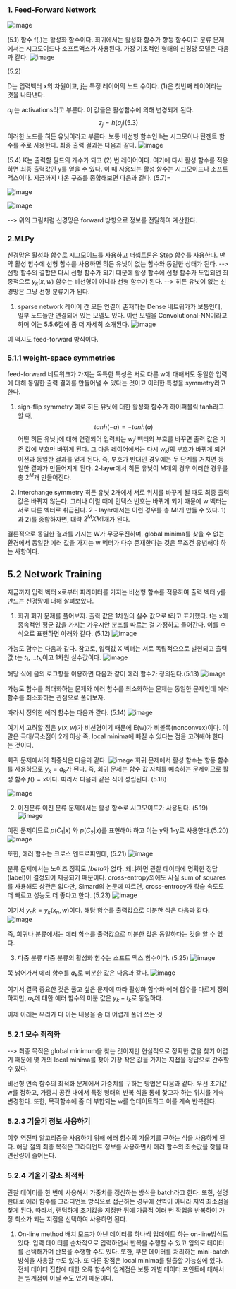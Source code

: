 ### 1. Feed-Forward Network
![image](https://user-images.githubusercontent.com/71582504/228065228-21a79023-7e8f-45e5-84bf-8ae50ef4cc06.png)

(5.1)
함수 f(.)는 활성화 함수이다. 
회귀에서는 활성화 함수가 항등 함수이고 분류 문제에서는 시그모이드나 소프트맥스가 사용된다. 
가장 기초적인 형태의 신경망 모델은 다음과 같다. 
![image](https://user-images.githubusercontent.com/71582504/228065340-7627415c-de13-4409-83b1-58a5cf7f1a17.png)

(5.2)

D는 입력벡터 x의 차원이고, j는 특정 레이어의 노드 수이다. (1)은 첫번째 레이어라는 것을 나타낸다. 

$a_j$ 는 activations라고 부른다. 이 값들은 활성함수에 의해 변경되게 된다. 
$$ z_j = h(a_j)  (5.3) $$
이러한 노드를 히든 유닛이라고 부른다. 보통 비선형 함수인 h는 시그모이나 탄젠트 함수를 주로 사용한다. 
최종 출력 결과는 다음과 같다. 
![image](https://user-images.githubusercontent.com/71582504/228065994-27ad8e0f-a15e-430d-9914-5862e1923174.png)

(5.4)
K는 출력할 필드의 개수가 되고 (2) 번 레이어이다. 
여기에 다시 활성 함수를 적용하면 최종 출력값인 y를 얻을 수 있다. 
이 때 사용되는 활성 함수는 시그모이드나 소프트맥스이다. 
지금까지 나온 구조를 종합해보면 다음과 같다. (5.7)=

![image](https://user-images.githubusercontent.com/71582504/228066133-0efdeb69-20bb-4bab-b7d6-b462e7a59726.png)

![image](https://user-images.githubusercontent.com/71582504/228066214-d2ea2483-3e71-44c7-925b-6f511b54941f.png)

--> 위의 그림처럼 신경망은 forward 방향으로 정보를 전달하여 계산한다. 

### 2.MLPy

신경망은 활성화 함수로 시그모이드를 사용하고 퍼셉트론은 Step 함수를 사용한다. 
만약 활성 함수에 선형 함수를 사용하면 히든 유닛이 없는 함수와 동일한 상태가 된다. 
--> 선형 함수의 결합은 다시 선형 함수가 되기 때문에 활성 함수에 선형 함수가 도입되면 최종적으로 $y_k(x, w)$ 함수는 비선형이 아니라 선형 함수가 된다. 
--> 히든 유닛이 없는 신경망은 그냥 선형 분류기가 된다. 

1) sparse network
레이어 간 모든 연결이 존재하는 Dense 네트워가가 보통인데, 일부 노드들만 연결되어 
있는 모델도 있다. 
이런 모델을 Convolutional-NN이라고 하며 이는 5.5.6절에 좀 더 자세히 소개된다. 
![image](https://user-images.githubusercontent.com/71582504/228067347-e04acdad-d2f8-487c-83d2-b0558e079298.png)

이 역시도 feed-forward 방식이다. 

### 5.1.1 weight-space symmetries
feed-forward 네트워크가 가지는 독특한 특성은
서로 다른 w에 대해서도 동일한 입력에 대해 동일한 출력 결과를 만들어낼 수 있다는 것이고 이러한 특성을 symmetry라고 한다. 

1) sign-flip symmetry
예로 히든 유닛에 대한 활성화 함수가 하이퍼볼릭 tanh라고 할 때, 
$$ tanh(-a) = -tanh(a) $$
어떤 히든 유닛 j에 대해 연결되어 입력되는 $w_ji$ 벡터의 부호를 바꾸면 출력 값은 기존 값에 부호만 바뀌게 된다. 
그 다음 레이어에서는 다시 $w_kj$의 부호가 바뀌게 되면 이전과 동일한 결과를 얻게 된다. 
즉, 부호가 반대인 경우에는 두 단계를 거치면 동일한 결과가 만들어지게 된다. 
2-layer에서 히든 유닛이 M개의 경우 이러한 경우를 총 $2^M$개 만들어진다. 

2) Interchange symmetry
히든 유닛 2개에서 서로 위치를 바꾸게 될 때도 최종 출력 값은 바뀌지 않는다. 
그러나 이럴 때에 인덱스 번호는 바뀌게 되기 때문에 w 벡터는 서로 다른 벡터로 취급된다. 
2 - layer에서는 이런 경우를 총 M!개 만들 수 있다. 
1)과 2)를 종합하자면, 대략 $2^M X M!$개가 된다. 

결론적으로 동일한 결과를 가지는 W가 무궁무진하며, 
global minima를 찾을 수 없는 환경에서 동일한 에러 값을 가지는 w 벡터가 다수 존재한다는 것은 무조건 유념해야 하는 사항이다. 

## 5.2 Network Training
지금까지 입력 벡터 x로부터 파라미터를 가지는 비선형 함수를 적용하여 출력 벡터 y를 만드는 신경망에 대해 살펴보았다. 

1) 회귀
회귀 문제를 풀어보자. 
출력 값은 1차원의 실수 값으로 t라고 표기했다. 
t는 x에 종속적인 평균 값을 가지는 가우시안 분포를 따르는 걸 가정하고 들어간다. 
이를 수식으로 표현하면 아래와 같다. (5.12)
![image](https://user-images.githubusercontent.com/71582504/228069730-0c4bfa75-c7d5-40aa-a434-340fc4207f44.png)

가능도 함수는 다음과 같다. 
참고로, 입력값 X 벡터는 서로 독립적으으로 발현되고 출력값 t는 $t_1, ... t_N$이고 1차원 실수값이다. 
![image](https://user-images.githubusercontent.com/71582504/228070006-e23ba962-b4a4-4c7c-a076-76ed8999dbf0.png)

해당 식에 음의 로그항을 이용하면 다음과 같이 에러 함수가 정의된다.(5.13) 
![image](https://user-images.githubusercontent.com/71582504/228070069-a2c5859a-5137-4166-ac74-505c1da2b517.png)

가능도 함수를 최대화하는 문제와 에러 함수를 최소화하는 문제는 동일한 문제인데 
에러 함수를 최소화하는 관점으로 풀어보자. 

따라서 정의한 에러 함수는 다음과 같다. (5.14)
![image](https://user-images.githubusercontent.com/71582504/228070294-ee7f0872-e6d4-408f-8186-b5243c4c6a84.png)

여기서 고려할 점은 $y(x, w)$가 비선형이기 때문에 E(w)가 비볼록(nonconvex)이다. 
이 말은 극대/극소점이 2개 이상 즉, local minima에 빠질 수 있다는 점을 고려해야 한다는 것이다. 

회귀 문제에서의 최종식은 다음과 같다. 
![image](https://user-images.githubusercontent.com/71582504/228070780-91226665-204c-474e-810f-bae7dadf5063.png)
회귀 문제에서 활성 함수는 항등 함수를 사용하므로 $y_k = a_k$가 된다. 
즉, 회귀 문제는 함수 값 자체를 예측하는 문제이므로 활성 함수 $f() = x$이다. 
따라서 다음과 같은 식이 성립된다. (5.18)

![image](https://user-images.githubusercontent.com/71582504/228071004-81556474-6d75-4e9a-8357-8e8b3490566e.png)

2) 이진분류
이진 분류 문제에서는 활성 함수로 시그모이드가 사용된다. (5.19)
![image](https://user-images.githubusercontent.com/71582504/228071266-ce939d68-368c-4ee4-a759-3b3b59ac029b.png)

이진 문제이므로 $p(C_1|x)$ 와 $p(C_2|x)$를 표현해야 하고 이는 y와 1-y로 사용한다.(5.20) 
![image](https://user-images.githubusercontent.com/71582504/228071501-4c33a40b-9741-4db1-ac3f-89f073b85780.png)

또한, 에러 함수는 크로스 엔트로피인데, (5.21)
![image](https://user-images.githubusercontent.com/71582504/228071684-e9a835c3-0bf6-4e21-8c1a-d1ff3cc2f641.png)

분류 문제에서는 노이즈 정확도 $/beta$가 없다. 
왜냐하면 관찰 데이터에 명확한 정답(label)이 결정되어 제공되기 때문이다. 
cross-entropy외에도 사실 sum of squares를 사용해도 상관은 없다만, 
Simard의 논문에 따르면, cross-entropy가 학습 속도도 더 빠르고 성능도 더 좋다고 한다. (5.23)
![image](https://user-images.githubusercontent.com/71582504/228072065-532876e7-397a-470a-a7a8-02a68dc81d49.png)

여기서 $y_nk = y_k(x_n, w)$이다. 
해당 함수를 출력값으로 미분한 식은 다음과 같다. 
![image](https://user-images.githubusercontent.com/71582504/228072247-bf956ab8-244e-4dc6-8055-9a730e0d9fab.png)

즉, 회귀나 분류에서는 에러 함수를 출력값으로 미분한 값은 동일하다는 것을 알 수 있다. 

3) 다중 분류
다중 분류의 활성화 함수는 소프트 맥스 함수이다. (5.25)
![image](https://user-images.githubusercontent.com/71582504/228072428-01e8c6a4-1aca-4cc8-bc18-fcd76ef0fcc3.png)

쭉 넘어가서 에러 함수를 $a_k$로 미분한 값은 다음과 같다. 
![image](https://user-images.githubusercontent.com/71582504/228072545-c5a91491-ae45-42a7-8610-ece7f55f85c5.png)

여기서 결국 중요한 것은 
풀고 싶은 문제에 따라 활성화 함수와 에러 함수를 다르게 정의하지만, 
$a_k$에 대한 에러 함수의 미분 값은 $y_k - t_k$로 동일하다. 

이제 아래는 우리가 다 아는 내용을 좀 더 어렵게 풀어 쓰는 것

### 5.2.1 모수 최적화
--> 최종 목적은 global minimum을 찾는 것이지만 현실적으로 정확한 값을 찾기 어렵기 때문에 몇 개의 local minima를 찾아 가장 작은 값을 가지는 지접을 정답으로 간주할 수 있다. 

비선형 연속 함수의 최적화 문제에서 가중치를 구하는 방법은 다음과 같다. 
우선 초기값 w를 정하고, 가중치 공간 내에서 특정 형태의 반복 식을 통해 찾고자 하는 위치를 계속 변경한다. 
또한, 목적함수에 좀 더 부합되는 w를 업데이트하고 이를 계속 반복한다. 

### 5.2.3 기울기 정보 사용하기 
이후 역전파 알고리즘을 사용하기 위해 에러 함수의 기울기를 구하는 식을 사용하게 된다. 
해당 절의 최종 목적은 
그라디언트 정보를 사용하면서 에러 함수의 최솟값을 찾을 때 연산량이 줄어든다. 

### 5.2.4 기울기 감소 최적화
관찰 데이터를 한 번에 사용해서 가중치를 갱신하는 방식을 batch라고 한다. 
또한, 설명한대로 에러 함수를 그라디언트 방식으로 접근하는 경우에 전역이 아니라 지역 최소점을 찾게 된다. 
따라서, 랜덤하게 초기값을 지정한 뒤에 가급적 여러 번 작업을 반복하여 가장 최소가 되는 지점을 선택하여 사용하면 된다. 

1) On-line method
배치 모드가 아닌 데이터를 하나씩 업데이트 하는 on-line방식도 있다. 
입력 데이터를 순차적으로 입력하면서 반복을 수행할 수 있고 임의로 데이터를 선택해가며 반복을 수행할 수도 있다. 
또한, 부분 데이터를 처리하는 mini-batch 방식을 사용할 수도 있다. 
또 다른 장점은 local minima를 탈출할 가능성에 있다. 
전체 데이터 집합에 대한 오류 함수의 임계점은 보통 개별 데이터 포인트에 대해서는 임계점이 아닐 수도 있기 때문이다. 



